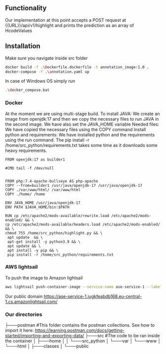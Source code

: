 ## Functionality
Our implementation at this point accepts a POST request at {{URL}}/api/v1/highlight and prints the prediction as an array of HcodeValues

## Installation

Make sure you navigate inside src folder

```bash
docker build -f .\Dockerfile.dockerfile -t annotation_image:1.0 .
docker-compose -f .\annotation.yaml up
```
In case of Windows OS simply run 
```bash
.\docker_compose.bat
```

### Docker
At the moment we are using multi-stage build.
To install JAVA: We create an image from openjdk:17 and then we copy the necessary files to run JAVA in the second image. We have also set the JAVA_HOME variable
Needed files: We have copied the necessary files using the COPY command
Install python and requirements: We have installed python and the requirements using the run command. 
The pip install -r /home/src_python/requirements.txt takes some time as it downloads some heavy requirements. 

```
FROM openjdk:17 as builder1

#CMD tail -f /dev/null


FROM php:7.4-apache-bullseye AS php-apache
COPY --from=builder1 /usr/java/openjdk-17 /usr/java/openjdk-17
COPY ./var/www/html/ /var/www/html
COPY ./home/ /home

ENV JAVA_HOME /usr/java/openjdk-17
ENV PATH $JAVA_HOME/bin:$PATH

RUN cp /etc/apache2/mods-available/rewrite.load /etc/apache2/mods-enabled/ && \
cp /etc/apache2/mods-available/headers.load /etc/apache2/mods-enabled/  && \
chmod 755 /home/src_python/highlight.py && \
 apt update  && \
 apt-get install -y python3.9 && \ 
 apt update && \ 
 apt install -y pip && \ 
 pip install -r /home/src_python/requirements.txt
```

### AWS lightsail
To push the image to Amazon lightsail
```bash
aws lightsail push-container-image --service-name ase-service-1 --label annotation-container --image annotation_image:1.0
```
Our public domain https://ase-service-1.iugkfeabdb168.eu-central-1.cs.amazonlightsail.com/

### Our directories

├───postman #This folder contains the postman collections. See how to import it here: https://learning.postman.com/docs/getting-started/importing-and-exporting-data/
├───src #The code to be ran inside the container
│   ├───home
│   │   └───src_python
│   └───var
│       └───www
│           └───html
│               ├───classes
│               └───public

